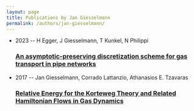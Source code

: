 ```yaml
---
layout: page
title: Publications by Jan Giesselmann
permalink: /authors/jan-giesselmann/
---
```


<ul class="post-list">
<li><span class='post-meta'>2023 -- H Egger, J Giesselmann, T Kunkel, N Philippi</span><h3><a class='post-link' href='../../an-asymptotic-preserving-discretization-scheme-for-gas-transport-in-pipe-networks'>An asymptotic-preserving discretization scheme for gas transport in pipe networks</a></h3></li>
<li><span class='post-meta'>2017 -- Jan Giesselmann, Corrado Lattanzio, Athanasios E. Tzavaras</span><h3><a class='post-link' href='../../relative-energy-for-the-korteweg-theory-and-related-hamiltonian-flows-in-gas-dynamics'>Relative Energy for the Korteweg Theory and Related Hamiltonian Flows in Gas Dynamics</a></h3></li>

</ul>
